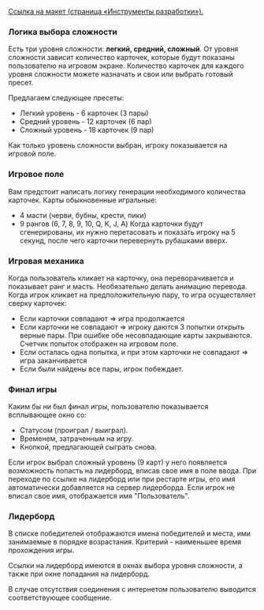 [Ссылка на макет (страница «Инструменты разработки»).](https://www.figma.com/file/Xk8ocvZA9NlMmA0szZeI5h/%D0%B1%D0%B0%D0%B7%D0%BE%D0%B2%D1%8B%D0%B9-JS?node-id=4325%3A2)

### Логика выбора сложности

Есть три уровня сложности: **легкий, средний, сложный**. От уровня сложности зависит количество карточек, которые будут показаны пользователю на игровом экране.
Количество карточек для каждого уровня сложности можете назначать и свои или выбрать готовый пресет.

Предлагаем следующее пресеты:

- Легкий уровень - 6 карточек (3 пары)
- Средний уровень - 12 карточек (6 пар)
- Сложный уровень - 18 карточек (9 пар)

Как только уровень сложности выбран, игроку показывается на игровой поле.

### Игровое поле

Вам предстоит написать логику генерации необходимого количества карточек.
Карты обыкновенные игральные:

- 4 масти (черви, бубны, крести, пики)
- 9 рангов (6, 7, 8, 9, 10, Q, K, J, A)
  Когда карточки будут сгенерированы, их нужно перетасовать и показать игроку на 5 секунд, после чего карточки перевернуть рубашками вверх.

### Игровая механика

Когда пользователь кликает на карточку, она переворачивается и показывает ранг и масть. Необязательно делать анимацию перевода.
Когда игрок кликает на предположительную пару, то игра осуществляет сверку карточек:

- Если карточки совпадают ⇒ игра продолжается
- Если карточки не совпадают ⇒ игроку даются 3 попытки открыть верные пары. При ошибке обе несовпадающие карты закрываются. Счетчик попыток отображен на игровом поле.
- Если осталась одна попытка, и при этом карточки не совпадают => игра заканчивается
- Если были найдены все пары, игрок побеждает.

### Финал игры

Каким бы ни был финал игры, пользователю показывается всплывающее окно со:

- Статусом (проиграл / выиграл).
- Временем, затраченным на игру.
- Кнопкой, предлагающей сыграть снова.

Если игрок выбрал сложный уровень (9 карт) у него появляется возможность попасть на лидерборд, вписав свое имя в поле ввода. При переходе по ссылке на лидерборд или при рестарте игры, его имя автоматически добавляется на сервер лидерборда.
Если игрок не вписал свое имя, отображается имя "Пользователь".

### Лидерборд

В списке победителей отображаются имена победителей и места, ими занимаемые в порядке возрастания. Критерий - наименьшее время прохождения игры.

Ссылки на лидерборд имеются в окнах выбора уровня сложности, а также при окне попадания на лидерборд.

В случае отсутствия соединения с интернетом пользователю выводится соответствующее сообщение.
